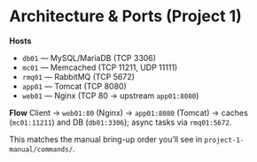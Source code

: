 # Architecture & Ports (Project 1)

**Hosts**
- `db01` — MySQL/MariaDB (TCP 3306)
- `mc01` — Memcached (TCP 11211, UDP 11111)
- `rmq01` — RabbitMQ (TCP 5672)
- `app01` — Tomcat (TCP 8080)
- `web01` — Nginx (TCP 80 → upstream `app01:8080`)

**Flow**
Client → `web01:80` (Nginx) → `app01:8080` (Tomcat) → caches (`mc01:11211`) and DB (`db01:3306`); async tasks via `rmq01:5672`.

This matches the manual bring-up order you’ll see in `project-1-manual/commands/`.
